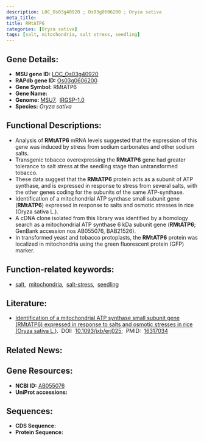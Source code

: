 ```yaml
---
description: LOC_Os03g40920 ; Os03g0606200 ; Oryza sativa
meta_title:
title: RMtATP6
categories: [Oryza sativa]
tags: [salt, mitochondria, salt stress, seedling]
---
```


## Gene Details:
- **MSU gene ID:** [LOC_Os03g40920](http://rice.uga.edu/cgi-bin/ORF_infopage.cgi?orf=LOC_Os03g40920)  
- **RAPdb gene ID:** [Os03g0606200](https://rapdb.dna.affrc.go.jp/locus/?name=Os03g0606200)  
- **Gene Symbol:** RMtATP6
- **Gene Name:**
- **Genome:**  [MSU7](http://rice.uga.edu/),&nbsp;&nbsp;[IRGSP-1.0](https://rapdb.dna.affrc.go.jp/download/irgsp1.html)
- **Species:** *Oryza sativa*

## Functional Descriptions:
   - Analysis of **RMtATP6** mRNA levels suggested that the expression of this gene was induced by stress from sodium carbonates and other sodium salts.
   - Transgenic tobacco overexpressing the **RMtATP6** gene had greater tolerance to salt stress at the seedling stage than untransformed tobacco.
   - These data suggest that the **RMtATP6** protein acts as a subunit of ATP synthase, and is expressed in response to stress from several salts, with the other genes coding for the subunits of the same ATP-synthase.
   - Identification of a mitochondrial ATP synthase small subunit gene (**RMtATP6**) expressed in response to salts and osmotic stresses in rice (Oryza sativa L.).
   - A cDNA clone isolated from this library was identified by a homology search as a mitochondrial ATP synthase 6 kDa subunit gene (**RMtATP6**; GenBank accession nos AB055076, BAB21526).
   - In transformed yeast and tobacco protoplasts, the **RMtATP6** protein was localized in mitochondria using the green fluorescent protein (GFP) marker.

## Function-related keywords:
   - [salt](/tags/salt/),&nbsp;&nbsp;[mitochondria](/tags/mitochondria/),&nbsp;&nbsp;[salt-stress](/tags/salt-stress/),&nbsp;&nbsp;[seedling](/tags/seedling/)

## Literature:
   - [Identification of a mitochondrial ATP synthase small subunit gene (RMtATP6) expressed in response to salts and osmotic stresses in rice (Oryza sativa L.)](https://www.doi.org/10.1093/jxb/erj025).&nbsp;&nbsp;DOI:&nbsp;&nbsp;[10.1093/jxb/erj025](https://www.doi.org/10.1093/jxb/erj025);&nbsp;&nbsp;PMID:&nbsp;&nbsp;[16317034](https://pubmed.ncbi.nlm.nih.gov/16317034/)

## Related News:

## Gene Resources:
- **NCBI ID:**  [AB055076](http://www.ncbi.nlm.nih.gov/nuccore/AB055076)
- **UniProt accessions:** [](https://www.uniprot.org/uniprotkb//entry)

## Sequences:
- **CDS Sequence:**
- **Protein Sequence:**
